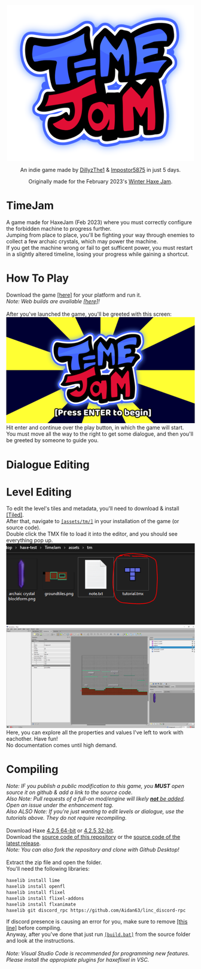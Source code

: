 <p align="center">
  <img align="center" src="assets/images/glowy logo.png" width=500>
</p>
<p align="center">
  An indie game made by <a href="https://www.github.com/DillyzThe1">DillyzThe1</a> & <a href="https://www.github.com/Impostor5875">Impostor5875</a> in just 5 days.
</p>
<p align="center">
  Originally made for the February 2023's <a href="https://itch.io/jam/haxejam-2023-winter-jam">Winter Haxe Jam</a>.
</p>


# TimeJam
A game made for HaxeJam (Feb 2023) where you must correctly configure the forbidden machine to progress further.<br>
Jumping from place to place, you'll be fighting your way through enemies to collect a few archaic crystals, which may power the machine.<br>
If you get the machine wrong or fail to get sufficent power, you must restart in a slightly altered timeline, losing your progress while gaining a shortcut.<br>

# How To Play
Download the game [[here]](../../releases/latest/) for your platform and run it.<br>
<i>Note: Web builds are available [[here]](https://dillyzthe1.itch.io/)!</i><br>
<br>
After you've launched the game, you'll be greeted with this screen:<br>
![TimeJam Title Screen](art/title-screen.png)<br>
Hit enter and continue over the play button, in which the game will start.<br>
You must move all the way to the right to get some dialogue, and then you'll be greeted by someone to guide you.

# Dialogue Editing

# Level Editing
To edit the level's tiles and metadata, you'll need to download & install [[Tiled]](https://www.mapeditor.org/).<br>
After that, navigate to [`[assets/tm/]`](https://github.com/DillyzThe1/TimeJam/tree/main/assets/tm) in your installation of the game (or source code).<br>
Double click the TMX file to load it into the editor, and you should see everything pop up.<br>
![The folder with the TMX file.](art/folder.png)<br>
![The editor of said file.](art/tutorial%20editor.png)<br>
Here, you can explore all the properties and values I've left to work with eachother. Have fun!<br>
No documentation comes until high demand.

# Compiling
*Note: IF you publish a public modification to this game, you <b>MUST</b> open source it on github & add a link to the source code.*<br>
*Also Note: Pull requests of a full-on mod/engine will likely <u><b>not</b> be added</u>. Open an issue under the enhancement tag.*<br>
*Also ALSO Note: If you're just wanting to edit levels or dialogue, use the tutorials above. They do not require recompiling.*<br>
<br>
Download Haxe [4.2.5 64-bit](https://haxe.org/download/file/4.2.5/haxe-4.2.5-win64.exe/) or [4.2.5 32-bit](https://haxe.org/download/file/4.2.5/haxe-4.2.5-win.exe/).
<br>
Download the [source code of this repository](../..//archive/refs/heads/main.zip) or the [source code of the latest release](../../releases/latest).<br>
*Note: You can also fork the repository and clone with Github Desktop!*<br>
<br>
Extract the zip file and open the folder.<br>
You'll need the following libraries:
```batch
haxelib install lime
haxelib install openfl
haxelib install flixel
haxelib install flixel-addons
haxelib install flxanimate
haxelib git discord_rpc https://github.com/Aidan63/linc_discord-rpc
```
If discord presence is causing an error for you, make sure to remove [[this line]](https://github.com/DillyzThe1/TimeJam/blob/main/Project.xml#L53) before compiling.<br>
Anyway, after you've done that just run [`[build.bat]`](https://github.com/DillyzThe1/TimeJam/blob/main/build.bat) from the source folder and look at the instructions.<br>
<br>
*Note: Visual Studio Code is recommended for programming new features. Please install the appropiate plugins for haxeflixel in VSC.*<br>
